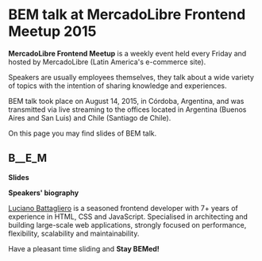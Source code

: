 # BEM talk at MercadoLibre Frontend Meetup 2015

**MercadoLibre Frontend Meetup** is a weekly event held every Friday and hosted by MercadoLibre (Latin America's e-commerce site). 

Speakers are usually employees themselves, they talk about a wide variety of topics with the intention of sharing knowledge 
and experiences.

BEM talk took place on August 14, 2015, in Córdoba, Argentina, and was transmitted via live streaming to the offices located in 
Argentina (Buenos Aires and San Luis) and Chile (Santiago de Chile).

On this page you may find slides of BEM talk. 

## B__E_M

**Slides**

<script async class="speakerdeck-embed" data-id="dd5c85036d9d49a083625ec29594c185" data-ratio="1.77777777777778" src="//speakerdeck.com/assets/embed.js"></script>

**Speakers' biography**

[Luciano Battagliero](http://lucianobattagliero.com/) is a seasoned frontend developer with 7+ years of experience in HTML, CSS 
and JavaScript. Specialised in architecting and building large-scale web applications, strongly focused on performance, 
flexibility, scalability and maintainability.

Have a pleasant time sliding and **Stay BEMed!**

